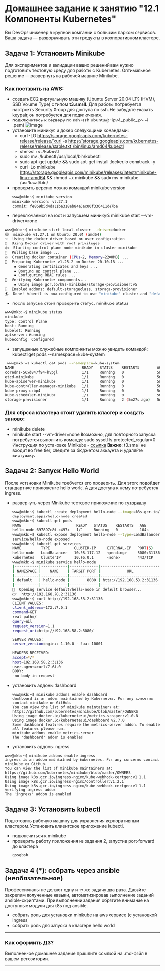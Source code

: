# Домашнее задание к занятию "12.1 Компоненты Kubernetes"

Вы DevOps инженер в крупной компании с большим парком сервисов. Ваша задача — разворачивать эти продукты в корпоративном кластере. 

## Задача 1: Установить Minikube

Для экспериментов и валидации ваших решений вам нужно подготовить тестовую среду для работы с Kubernetes. Оптимальное решение — развернуть на рабочей машине Minikube.

### Как поставить на AWS:
- создать EC2 виртуальную машину (Ubuntu Server 20.04 LTS (HVM), SSD Volume Type) с типом **t3.small**. Для работы потребуется настроить Security Group для доступа по ssh. Не забудьте указать keypair, он потребуется для подключения.
- подключитесь к серверу по ssh (ssh ubuntu@<ipv4_public_ip> -i <keypair>.pem)
  ![image](https://user-images.githubusercontent.com/40559167/200112901-b3d565b3-bf1d-4ac6-a217-1875a4912c05.png)
- установите миникуб и докер следующими командами:
  - curl -LO https://storage.googleapis.com/kubernetes-release/release/`curl -s https://storage.googleapis.com/kubernetes-release/release/stable.txt`/bin/linux/amd64/kubectl
  - chmod +x ./kubectl
  - sudo mv ./kubectl /usr/local/bin/kubectl
  - sudo apt-get update && sudo apt-get install docker.io conntrack -y
  - curl -Lo minikube https://storage.googleapis.com/minikube/releases/latest/minikube-linux-amd64 && chmod +x minikube && sudo mv minikube /usr/local/bin/
- проверить версию можно командой minikube version
  ```bash
  www@mkb:~$ minikube version
  minikube version: v1.27.1
  commit: fe869b5d4da11ba318eb84a3ac00f336411de7ba
  ```
- переключаемся на root и запускаем миникуб: minikube start --vm-driver=none
```bash  
www@mkb:~$ minikube start local-cluster --driver=docker
😄  minikube v1.27.1 on Ubuntu 20.04 (amd64)
✨  Using the docker driver based on user configuration
📌  Using Docker driver with root privileges
👍  Starting control plane node minikube in cluster minikube
🚜  Pulling base image ...
🔥  Creating docker container (CPUs=2, Memory=2200MB) ...
🐳  Preparing Kubernetes v1.25.2 on Docker 20.10.18 ...
    ▪ Generating certificates and keys ...
    ▪ Booting up control plane ...
    ▪ Configuring RBAC rules ...
🔎  Verifying Kubernetes components...
    ▪ Using image gcr.io/k8s-minikube/storage-provisioner:v5
🌟  Enabled addons: default-storageclass, storage-provisioner
🏄  Done! kubectl is now configured to use "minikube" cluster and "default" namespace by default
 ```
- после запуска стоит проверить статус: minikube status
 ```bash
 www@mkb:~$ minikube status
minikube
type: Control Plane
host: Running
kubelet: Running
apiserver: Running
kubeconfig: Configured  
 ```  
 - запущенные служебные компоненты можно увидеть командой: kubectl get pods --namespace=kube-system
 ```bash
  www@mkb:~$ kubectl get pods --namespace=kube-system
NAME                               READY   STATUS    RESTARTS        AGE
coredns-565d847f94-hvpgl           1/1     Running   0               5m31s
etcd-minikube                      1/1     Running   0               5m43s
kube-apiserver-minikube            1/1     Running   0               5m44s
kube-controller-manager-minikube   1/1     Running   0               5m43s
kube-proxy-czbp4                   1/1     Running   0               5m31s
kube-scheduler-minikube            1/1     Running   0               5m43s
storage-provisioner                1/1     Running   2 (5m27s ago)   5m39s
 ``` 
### Для сброса кластера стоит удалить кластер и создать заново:
- minikube delete
- minikube start --vm-driver=none
Возможно, для повторного запуска потребуется выполнить команду: sudo sysctl fs.protected_regular=0
Инструкция по установке Minikube - [ссылка](https://kubernetes.io/ru/docs/tasks/tools/install-minikube/)
**Важно**: t3.small не входит во free tier, следите за бюджетом аккаунта и удаляйте виртуалку.

## Задача 2: Запуск Hello World
После установки Minikube требуется его проверить. Для этого подойдет стандартное приложение hello world. А для доступа к нему потребуется ingress.

- развернуть через Minikube тестовое приложение по [туториалу](https://kubernetes.io/ru/docs/tutorials/hello-minikube/#%D1%81%D0%BE%D0%B7%D0%B4%D0%B0%D0%BD%D0%B8%D0%B5-%D0%BA%D0%BB%D0%B0%D1%81%D1%82%D0%B5%D1%80%D0%B0-minikube)
  ```bash
  www@mkb:~$ kubectl create deployment hello-node --image=k8s.gcr.io/echoserver:1.4
  deployment.apps/hello-node created
  www@mkb:~$ kubectl get pods
  NAME                         READY   STATUS    RESTARTS   AGE
  hello-node-697897c86-c497x   1/1     Running   0          104s
  www@mkb:~$ kubectl expose deployment hello-node --type=LoadBalancer --port=8080
  service/hello-node exposed
  www@mkb:~$ kubectl get services
  NAME         TYPE           CLUSTER-IP     EXTERNAL-IP   PORT(S)          AGE
  hello-node   LoadBalancer   10.98.117.12   <pending>     8080:31136/TCP   64s
  kubernetes   ClusterIP      10.96.0.1      <none>        443/TCP          12m
  www@mkb:~$ minikube service hello-node
  |-----------|------------|-------------|---------------------------|
  | NAMESPACE |    NAME    | TARGET PORT |            URL            |
  |-----------|------------|-------------|---------------------------|
  | default   | hello-node |        8080 | http://192.168.58.2:31136 |
  |-----------|------------|-------------|---------------------------|
  🎉  Opening service default/hello-node in default browser...
  👉  http://192.168.58.2:31136
  www@mkb:~$ curl http://192.168.58.2:31136
  CLIENT VALUES:
  client_address=172.17.0.1
  command=GET
  real path=/
  query=nil
  request_version=1.1
  request_uri=http://192.168.58.2:8080/

  SERVER VALUES:
  server_version=nginx: 1.10.0 - lua: 10001

  HEADERS RECEIVED:
  accept=*/*
  host=192.168.58.2:31136
  user-agent=curl/7.68.0
  BODY:
  -no body in request-
  ```
- установить аддоны dashboard
  ```
  www@mkb:~$ minikube addons enable dashboard
  dashboard is an addon maintained by Kubernetes. For any concerns contact minikube on GitHub.
  You can view the list of minikube maintainers at: https://github.com/kubernetes/minikube/blob/master/OWNERS
  Using image docker.io/kubernetesui/metrics-scraper:v1.0.8
  Using image docker.io/kubernetesui/dashboard:v2.7.0
  Some dashboard features require the metrics-server addon. To enable all features please run:
  minikube addons enable metrics-server
  The 'dashboard' addon is enabled
  ```
  
 - установить аддоны ingress
  
  ```
  www@mkb:~$ minikube addons enable ingress
  ingress is an addon maintained by Kubernetes. For any concerns contact minikube on GitHub.
  You can view the list of minikube maintainers at: https://github.com/kubernetes/minikube/blob/master/OWNERS
  Using image k8s.gcr.io/ingress-nginx/kube-webhook-certgen:v1.1.1
  Using image k8s.gcr.io/ingress-nginx/controller:v1.2.1
  Using image k8s.gcr.io/ingress-nginx/kube-webhook-certgen:v1.1.1
  Verifying ingress addon
  The 'ingress' addon is enabled
  ```
  
## Задача 3: Установить kubectl

Подготовить рабочую машину для управления корпоративным кластером. Установить клиентское приложение kubectl.
- подключиться к minikube 
- проверить работу приложения из задания 2, запустив port-forward до кластера
  ```
  gssgbsb
  ```

## Задача 4 (*): собрать через ansible (необязательное)

Профессионалы не делают одну и ту же задачу два раза. Давайте закрепим полученные навыки, автоматизировав выполнение заданий  ansible-скриптами. При выполнении задания обратите внимание на доступные модули для k8s под ansible.
 - собрать роль для установки minikube на aws сервисе (с установкой ingress)
 - собрать роль для запуска в кластере hello world
  
  ---

### Как оформить ДЗ?

Выполненное домашнее задание пришлите ссылкой на .md-файл в вашем репозитории.

---
